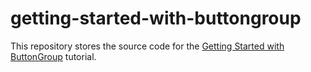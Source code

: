 # getting-started-with-buttongroup

This repository stores the source code for the [Getting Started with ButtonGroup](https://js.devexpress.com/Documentation/Guide/Widgets/ButtonGroup/Getting_Started_with_ButtonGroup/) tutorial.